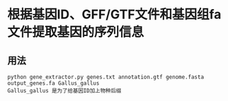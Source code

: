 # 根据基因ID、GFF/GTF文件和基因组fa文件提取基因的序列信息
## 用法
```
python gene_extractor.py genes.txt annotation.gtf genome.fasta output_genes.fa Gallus_gallus
Gallus_gallus 是为了给基因ID加上物种后缀
```
